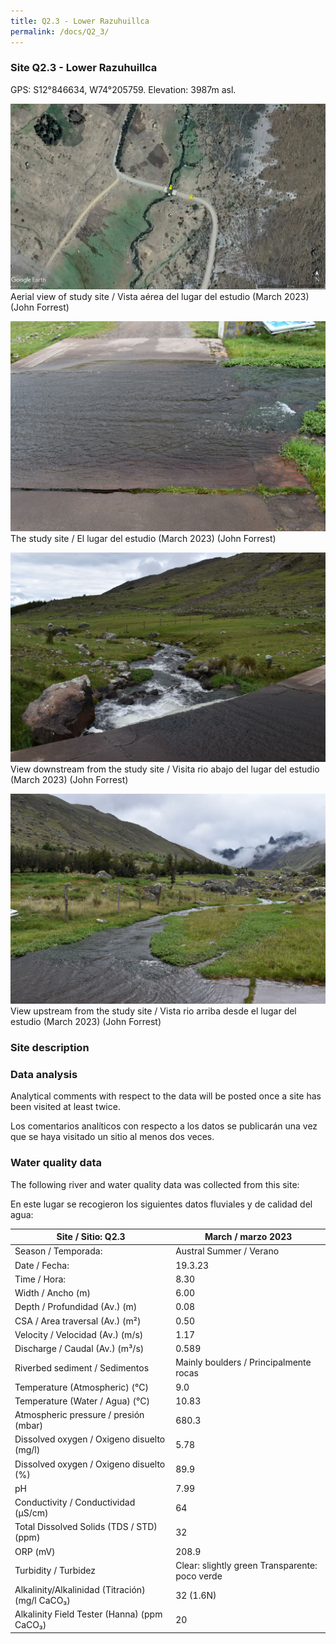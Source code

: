 ```yaml
---
title: Q2.3 - Lower Razuhuillca
permalink: /docs/Q2_3/
---
```



### Site Q2.3 - Lower Razuhuillca

GPS: S12°846634, W74°205759. 
Elevation:  3987m asl.


![Q2.3](/assets/sites/Q2.3.jpg)
Aerial view of study site / Vista aérea del lugar del estudio (March 2023) (John Forrest)


![Q2.3site](/assets/sites/Q2.3site.jpg)
The study site / El lugar del estudio (March 2023) (John Forrest)


![Q2.3downstream](/assets/sites/Q2.3downstream.jpg)
View downstream from the study site / Visita rio abajo del lugar del estudio (March 2023) (John Forrest)


![Q2.3upstream](/assets/sites/Q2.3upstream.jpg)
View upstream from the study site / Vista rio arriba desde el lugar del estudio (March 2023) (John Forrest)


### Site description



### Data analysis

Analytical comments with respect to the data will be posted once a site has been visited at least twice.

Los comentarios analíticos con respecto a los datos se publicarán una vez que se haya visitado un sitio al menos dos veces.

### Water quality data

The following river and water quality data was collected from this site:

En este lugar se recogieron los siguientes datos fluviales y de calidad del agua:

|     Site / Sitio: Q2.3                                   |     March / marzo 2023                                           |
|----------------------------------------------------------|----------------------------------------------------------|
|     Season / Temporada:                                  |     Austral Summer / Verano                              |
|     Date / Fecha:                                        |     19.3.23                                              |
|     Time / Hora:                                         |     8.30                                                 |
|     Width / Ancho (m)                                    |     6.00                                                 |
|     Depth / Profundidad (Av.) (m)                        |     0.08                                                 |
|     CSA / Area traversal (Av.) (m²)                      |     0.50                                                 |
|     Velocity / Velocidad  (Av.) (m/s)                    |     1.17                                                 |
|     Discharge / Caudal (Av.) (m³/s)                      |     0.589                                                |
|     Riverbed sediment / Sedimentos                       |     Mainly boulders / Principalmente rocas               |
|     Temperature (Atmospheric) (°C)                       |     9.0                                                  |
|     Temperature (Water / Agua) (°C)                      |     10.83                                                |
|     Atmospheric pressure / presión (mbar)                |     680.3                                                |
|     Dissolved oxygen /   Oxigeno disuelto (mg/l)         |     5.78                                                 |
|     Dissolved oxygen / Oxigeno disuelto (%)              |     89.9                                                 |
|     pH                                                   |     7.99                                                 |
|     Conductivity / Conductividad (µS/cm)                 |     64                                                   |
|     Total Dissolved Solids (TDS / STD)  (ppm)            |     32                                                   |
|     ORP (mV)                                             |     208.9                                                |
|     Turbidity / Turbidez                                 |     Clear: slightly green Transparente:   poco verde     |
|     Alkalinity/Alkalinidad   (Titración) (mg/l CaCO₃)    |     32 (1.6N)                                            |
|     Alkalinity Field Tester (Hanna) (ppm CaCO₃)          |     20                                                   |
